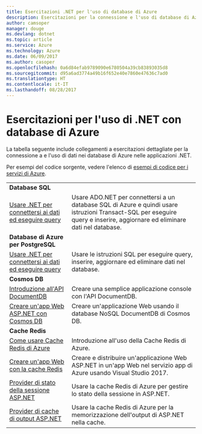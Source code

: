 ```yaml
---
title: Esercitazioni .NET per l'uso di database di Azure
description: Esercitazioni per la connessione e l'uso di database di Azure nelle applicazioni .NET.
author: camsoper
manager: douge
ms.devlang: dotnet
ms.topic: article
ms.service: Azure
ms.technology: Azure
ms.date: 06/09/2017
ms.author: casoper
ms.openlocfilehash: 0a6d84efab9789090e6780504a39cb83893035d8
ms.sourcegitcommit: d95a6ad3774a49b16f652e40e7860e47636c7ad0
ms.translationtype: HT
ms.contentlocale: it-IT
ms.lasthandoff: 08/28/2017
---
```

# <a name="tutorials-for-using-net-with-azure-databases"></a>Esercitazioni per l'uso di .NET con database di Azure

La tabella seguente include collegamenti a esercitazioni dettagliate per la connessione a e l'uso di dati nei database di Azure nelle applicazioni .NET.

Per esempi del codice sorgente, vedere l'elenco di [esempi di codice per i servizi di Azure](https://azure.microsoft.com/resources/samples/?platform=dotnet).

| | |
|---|---|
| **Database SQL** ||
| [Usare .NET per connettersi ai dati ed eseguire query][1] | Usare ADO.NET per connettersi a un database SQL di Azure e quindi usare istruzioni Transact-SQL per eseguire query e inserire, aggiornare ed eliminare dati nel database. | 
| **Database di Azure per PostgreSQL** ||
| [Usare .NET per connettersi ai dati ed eseguire query][2] | Usare le istruzioni SQL per eseguire query, inserire, aggiornare ed eliminare dati nel database. | 
| **Cosmos DB** ||
| [Introduzione all'API DocumentDB][4] | Creare una semplice applicazione console con l'API DocumentDB. | 
| [Creare un'app Web ASP.NET con Cosmos DB][3] | Creare un'applicazione Web usando il database NoSQL DocumentDB di Cosmos DB. | 
| **Cache Redis** | |
| [Come usare Cache Redis di Azure][6] | Introduzione all'uso della Cache Redis di Azure. |
| [Creare un'app Web con la cache Redis][5] | Creare e distribuire un'applicazione Web ASP.NET in un'app Web nel servizio app di Azure usando Visual Studio 2017.  | 
| [Provider di stato della sessione ASP.NET][7] | Usare la cache Redis di Azure per gestire lo stato della sessione in ASP.NET.  | 
| [Provider di cache di output ASP.NET][8] | Usare la cache Redis di Azure per la memorizzazione dell'output di ASP.NET nella cache.  | 
 

[1]: /azure/sql-database/sql-database-connect-query-dotnet
[2]: /azure/postgresql/connect-csharp
[3]: /azure/cosmos-db/documentdb-dotnet-application
[4]: /azure/cosmos-db/documentdb-dotnetcore-get-started
[5]: /azure/redis-cache/cache-web-app-howto
[6]: /azure/redis-cache/cache-dotnet-how-to-use-azure-redis-cache
[7]: /azure/redis-cache/cache-aspnet-session-state-provider
[8]: /azure/redis-cache/cache-aspnet-output-cache-provider

